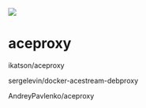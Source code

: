 [![](https://images.microbadger.com/badges/image/4sag/aceproxy.svg)](https://microbadger.com/images/4sag/aceproxy "Get your own image badge on microbadger.com")

# aceproxy

ikatson/aceproxy

sergelevin/docker-acestream-debproxy

AndreyPavlenko/aceproxy

